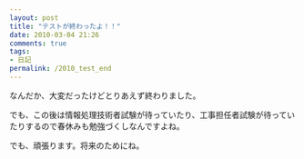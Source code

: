 ```yaml
---
layout: post
title: "テストが終わったよ！！"
date: 2010-03-04 21:26
comments: true
tags:
- 日記
permalink: /2010_test_end
---
```

なんだか、大変だったけどとりあえず終わりました。

でも、この後は情報処理技術者試験が待っていたり、工事担任者試験が待っていたりするので春休みも勉強づくしなんですよね。  

でも、頑張ります。将来のためにね。
